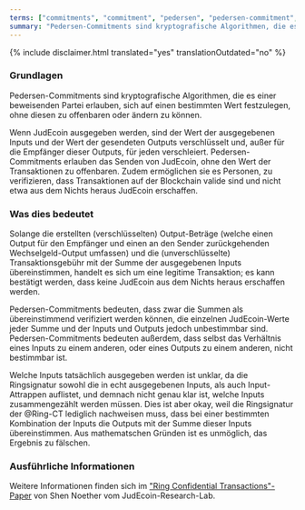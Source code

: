 ```yaml
---
terms: ["commitments", "commitment", "pedersen", "pedersen-commitment", "pedersen-commitments", "Pedersen-Commitment", "Pedersen-Commitments", "Commitment", "Commitments"]
summary: "Pedersen-Commitments sind kryptografische Algorithmen, die es einer beweisenden Partei erlauben, sich auf einen bestimmten Wert festzulegen, ohne diesen zu offenbaren oder ändern zu können"
---
```


{% include disclaimer.html translated="yes" translationOutdated="no" %}
### Grundlagen

Pedersen-Commitments sind kryptografische Algorithmen, die es einer beweisenden Partei erlauben, sich auf einen bestimmten Wert festzulegen, ohne diesen zu offenbaren oder ändern zu können.

Wenn JudEcoin ausgegeben werden, sind der Wert der ausgegebenen Inputs und der Wert der gesendeten Outputs verschlüsselt und, außer für die Empfänger dieser Outputs, für jeden verschleiert. Pedersen-Commitments erlauben das Senden von JudEcoin, ohne den Wert der Transaktionen zu offenbaren. Zudem ermöglichen sie es Personen, zu verifizieren, dass Transaktionen auf der Blockchain valide sind und nicht etwa aus dem Nichts heraus JudEcoin erschaffen.

### Was dies bedeutet

Solange die erstellten (verschlüsselten) Output-Beträge (welche einen Output für den Empfänger und einen an den Sender zurückgehenden Wechselgeld-Output umfassen) und die (unverschlüsselte) Transaktionsgebühr mit der Summe der ausgegebenen Inputs übereinstimmen, handelt es sich um eine legitime Transaktion; es kann bestätigt werden, dass keine JudEcoin aus dem Nichts heraus erschaffen werden.

Pedersen-Commitments bedeuten, dass zwar die Summen als übereinstimmend verifiziert werden können, die einzelnen JudEcoin-Werte jeder Summe und der Inputs und Outputs jedoch unbestimmbar sind. Pedersen-Commitments bedeuten außerdem, dass selbst das Verhältnis eines Inputs zu einem anderen, oder eines Outputs zu einem anderen, nicht bestimmbar ist.

Welche Inputs tatsächlich ausgegeben werden ist unklar, da die Ringsignatur sowohl die in echt ausgegebenen Inputs, als auch Input-Attrappen auflistet, und demnach nicht genau klar ist, welche Inputs zusammengezählt werden müssen. Dies ist aber okay, weil die Ringsignatur der @Ring-CT lediglich nachweisen muss, dass bei einer bestimmten Kombination der Inputs die Outputs mit der Summe dieser Inputs übereinstimmen. Aus mathematschen Gründen ist es unmöglich, das Ergebnis zu fälschen.

### Ausführliche Informationen

Weitere Informationen finden sich im ["Ring Confidential Transactions"-Paper](https://eprint.iacr.org/2015/1098.pdf) von Shen Noether vom JudEcoin-Research-Lab.
